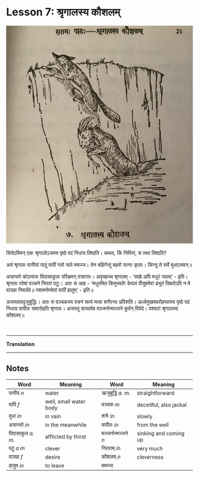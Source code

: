# Lesson 7: श्रृगालस्य कौशलम्


![Picture of a horse](./images/r1l7.jpg)

चित्रेऽस्मिन् एकः श्रृगालोऽजस्य पृष्ठे पदं निधाय तिष्ठति। कथय, किं निमित्तं, स तथा तिष्ठति?

अयं  श्रृगालः पानीयां पातुं वापीं गतो जले ममज्ज। तेन बहिर्गन्तुं बहवो यत्नाः कृताः। किन्तु ते सर्वे मुधाऽभवन्॥


अत्रान्तरे कोऽप्यजः पिपासाकुलः परिभ्रमन् तत्रागतः। अपृच्छच्च श्रृगालम् - ’सखे अपि मधुरं जलम्’ - इति। श्रृगालः परेषां वञ्चने नितरां पटुः। अतः स आह - ’मधुरमित किमुच्यते! केवलं पीयूषमेव! प्रभूतं पिबतोऽपि न मे वाञ्छा निवर्तते॥ नशक्नोम्येतां वापीं हातुम्’ - इति॥

अजस्तावदृजुबुद्धिः। अतः स वञ्चकस्य वचनं सत्यं मत्वा शनैरन्तः प्रविशति। ऊर्ध्वमुखमवरोहस्तस्य पृष्ठे पदं निधाय वापीतः समारोहति श्रृगालः। अजस्तु वाप्यामेव मञ्जनोन्मञ्जने कुर्वन् विपेदे। पश्यत! श्रृगालस्य कौशलम्॥

<BR>

---

**Translation**

---

## Notes

| Word | Meaning | Word | Meaning |
| --- | --- | --- | --- |
| पानीय *n* | water | ऋजुबुद्धि *a. m.* | straightforward|
| वापि *f* | well, small water body | वञ्चक *m* | deceitful, also jackal|
| मुधा *in* | in vain | शनैः *in* | slowly |
| अत्रान्तरे *in* | in the meanwhile | वापीतः *in* | from the well |
| पिपासाकुल *a. m.* | afflicted by thirst  | मज्जनोन्मज्जने *n* | sinking and coming up |
| पटु *a m* | clever | नितराम् *in* | very much |
| वाञ्छा *f* | desire | कौशलम् *n* | cleverness |
| हातुम *in* | to leave | ममज्ज | |
